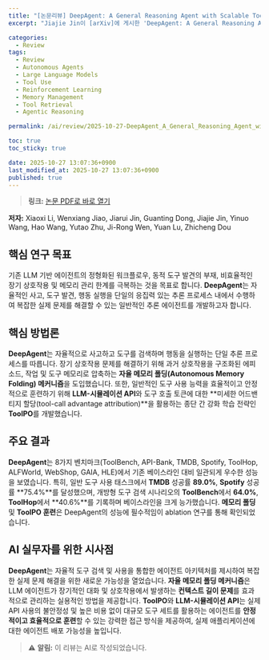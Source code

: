 ```yaml
---
title: "[논문리뷰] DeepAgent: A General Reasoning Agent with Scalable Toolsets"
excerpt: "Jiajie Jin이 [arXiv]에 게시한 'DeepAgent: A General Reasoning Agent with Scalable Toolsets' 논문에 대한 자세한 리뷰입니다."

categories:
  - Review
tags:
  - Review
  - Autonomous Agents
  - Large Language Models
  - Tool Use
  - Reinforcement Learning
  - Memory Management
  - Tool Retrieval
  - Agentic Reasoning

permalink: /ai/review/2025-10-27-DeepAgent_A_General_Reasoning_Agent_with_Scalable_Toolsets/

toc: true
toc_sticky: true

date: 2025-10-27 13:07:36+0900
last_modified_at: 2025-10-27 13:07:36+0900
published: true
---
```

> **링크:** [논문 PDF로 바로 열기](https://arxiv.org/abs/2510.21618)

**저자:** Xiaoxi Li, Wenxiang Jiao, Jiarui Jin, Guanting Dong, Jiajie Jin, Yinuo Wang, Hao Wang, Yutao Zhu, Ji-Rong Wen, Yuan Lu, Zhicheng Dou



## 핵심 연구 목표
기존 LLM 기반 에이전트의 정형화된 워크플로우, 동적 도구 발견의 부재, 비효율적인 장기 상호작용 및 메모리 관리 한계를 극복하는 것을 목표로 합니다. **DeepAgent**는 자율적인 사고, 도구 발견, 행동 실행을 단일의 응집력 있는 추론 프로세스 내에서 수행하여 복잡한 실제 문제를 해결할 수 있는 일반적인 추론 에이전트를 개발하고자 합니다.

## 핵심 방법론
**DeepAgent**는 자율적으로 사고하고 도구를 검색하며 행동을 실행하는 단일 추론 프로세스를 따릅니다. 장기 상호작용 문제를 해결하기 위해 과거 상호작용을 구조화된 에피소드, 작업 및 도구 메모리로 압축하는 **자율 메모리 폴딩(Autonomous Memory Folding) 메커니즘**을 도입했습니다. 또한, 일반적인 도구 사용 능력을 효율적이고 안정적으로 훈련하기 위해 **LLM-시뮬레이션 API**와 도구 호출 토큰에 대한 **미세한 어드밴티지 할당(tool-call advantage attribution)**을 활용하는 종단 간 강화 학습 전략인 **ToolPO**를 개발했습니다.

## 주요 결과
**DeepAgent**는 8가지 벤치마크(ToolBench, API-Bank, TMDB, Spotify, ToolHop, ALFWorld, WebShop, GAIA, HLE)에서 기존 베이스라인 대비 일관되게 우수한 성능을 보였습니다. 특히, 일반 도구 사용 태스크에서 **TMDB** 성공률 **89.0%**, **Spotify** 성공률 **75.4%**를 달성했으며, 개방형 도구 검색 시나리오의 **ToolBench**에서 **64.0%**, **ToolHop**에서 **40.6%**를 기록하며 베이스라인을 크게 능가했습니다. **메모리 폴딩** 및 **ToolPO 훈련**은 DeepAgent의 성능에 필수적임이 ablation 연구를 통해 확인되었습니다.

## AI 실무자를 위한 시사점
**DeepAgent**는 자율적 도구 검색 및 사용을 통합한 에이전트 아키텍처를 제시하여 복잡한 실제 문제 해결을 위한 새로운 가능성을 열었습니다. **자율 메모리 폴딩 메커니즘**은 LLM 에이전트가 장기적인 대화 및 상호작용에서 발생하는 **컨텍스트 길이 문제**를 효과적으로 관리하는 실용적인 방법을 제공합니다. **ToolPO**와 **LLM-시뮬레이션 API**는 실제 API 사용의 불안정성 및 높은 비용 없이 대규모 도구 세트를 활용하는 에이전트를 **안정적이고 효율적으로 훈련**할 수 있는 강력한 접근 방식을 제공하여, 실제 애플리케이션에 대한 에이전트 배포 가능성을 높입니다.

> ⚠️ **알림:** 이 리뷰는 AI로 작성되었습니다.